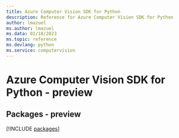 ```yaml
---
title: Azure Computer Vision SDK for Python
description: Reference for Azure Computer Vision SDK for Python
author: lmazuel
ms.author: lmazuel
ms.data: 01/18/2023
ms.topic: reference
ms.devlang: python
ms.service: computervision
---
```

# Azure Computer Vision SDK for Python - preview
## Packages - preview
[!INCLUDE [packages](computer-vision-index.md)]